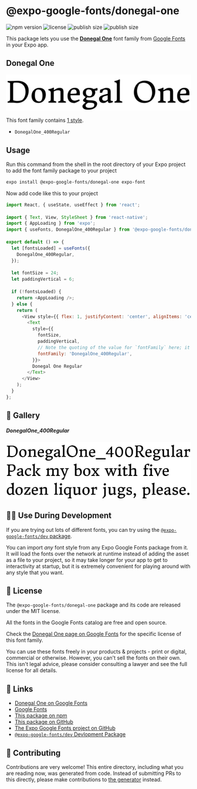 # @expo-google-fonts/donegal-one

![npm version](https://flat.badgen.net/npm/v/@expo-google-fonts/donegal-one)
![license](https://flat.badgen.net/github/license/expo/google-fonts)
![publish size](https://flat.badgen.net/packagephobia/install/@expo-google-fonts/donegal-one)
![publish size](https://flat.badgen.net/packagephobia/publish/@expo-google-fonts/donegal-one)

This package lets you use the [**Donegal One**](https://fonts.google.com/specimen/Donegal+One) font family from [Google Fonts](https://fonts.google.com/) in your Expo app.

## Donegal One

![Donegal One](./font-family.png)

This font family contains [1 style](#-gallery).

- `DonegalOne_400Regular`

## Usage

Run this command from the shell in the root directory of your Expo project to add the font family package to your project
```sh
expo install @expo-google-fonts/donegal-one expo-font
```

Now add code like this to your project
```js
import React, { useState, useEffect } from 'react';

import { Text, View, StyleSheet } from 'react-native';
import { AppLoading } from 'expo';
import { useFonts, DonegalOne_400Regular } from '@expo-google-fonts/donegal-one';

export default () => {
  let [fontsLoaded] = useFonts({
    DonegalOne_400Regular,
  });

  let fontSize = 24;
  let paddingVertical = 6;

  if (!fontsLoaded) {
    return <AppLoading />;
  } else {
    return (
      <View style={{ flex: 1, justifyContent: 'center', alignItems: 'center' }}>
        <Text
          style={{
            fontSize,
            paddingVertical,
            // Note the quoting of the value for `fontFamily` here; it expects a string!
            fontFamily: 'DonegalOne_400Regular',
          }}>
          Donegal One Regular
        </Text>
      </View>
    );
  }
};

```

## 🔡 Gallery

##### DonegalOne_400Regular
![DonegalOne_400Regular](./DonegalOne_400Regular.ttf.png)


## 👩‍💻 Use During Development

If you are trying out lots of different fonts, you can try using the [`@expo-google-fonts/dev` package](https://github.com/expo/google-fonts/tree/master/font-packages/dev#readme).

You can import *any* font style from any Expo Google Fonts package from it. It will load the fonts
over the network at runtime instead of adding the asset as a file to your project, so it may take longer
for your app to get to interactivity at startup, but it is extremely convenient
for playing around with any style that you want.

## 📖 License

The `@expo-google-fonts/donegal-one` package and its code are released under the MIT license.

All the fonts in the Google Fonts catalog are free and open source.

Check the [Donegal One page on Google Fonts](https://fonts.google.com/specimen/Donegal+One) for the specific license of this font family.

You can use these fonts freely in your products & projects - print or digital, commercial or otherwise. However, you can't sell the fonts on their own. This isn't legal advice, please consider consulting a lawyer and see the full license for all details.

## 🔗 Links

- [Donegal One on Google Fonts](https://fonts.google.com/specimen/Donegal+One)
- [Google Fonts](https://fonts.google.com/)
- [This package on npm](https://www.npmjs.com/package/@expo-google-fonts/donegal-one)
- [This package on GitHub](https://github.com/expo/google-fonts/tree/master/font-packages/donegal-one)
- [The Expo Google Fonts project on GitHub](https://github.com/expo/google-fonts)
- [`@expo-google-fonts/dev` Devlopment Package](https://github.com/expo/google-fonts/tree/master/font-packages/dev)

## 🤝 Contributing

Contributions are very welcome! This entire directory, including what you are reading now, was generated from code. Instead of submitting PRs to this directly, please make contributions to [the generator](https://github.com/expo/google-fonts/tree/master/packages/generator) instead.
